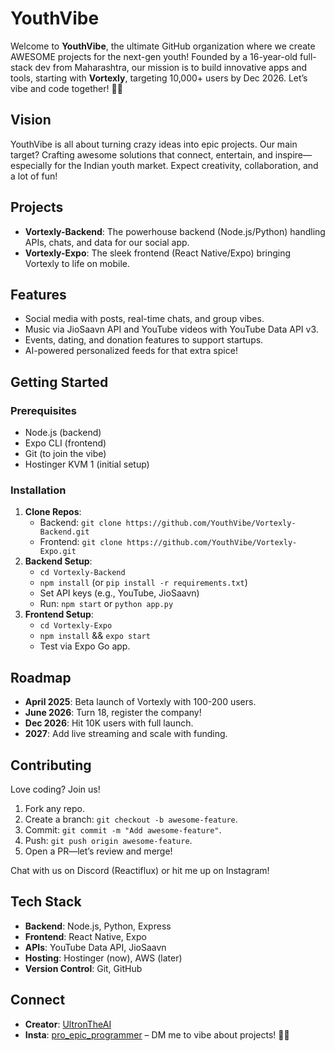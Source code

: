 # YouthVibe

Welcome to **YouthVibe**, the ultimate GitHub organization where we create AWESOME projects for the next-gen youth! Founded by a 16-year-old full-stack dev from Maharashtra, our mission is to build innovative apps and tools, starting with **Vortexly**, targeting 10,000+ users by Dec 2026. Let’s vibe and code together! 🎉🚀

## Vision
YouthVibe is all about turning crazy ideas into epic projects. Our main target? Crafting awesome solutions that connect, entertain, and inspire—especially for the Indian youth market. Expect creativity, collaboration, and a lot of fun!

## Projects
- **Vortexly-Backend**: The powerhouse backend (Node.js/Python) handling APIs, chats, and data for our social app.
- **Vortexly-Expo**: The sleek frontend (React Native/Expo) bringing Vortexly to life on mobile.

## Features
- Social media with posts, real-time chats, and group vibes.
- Music via JioSaavn API and YouTube videos with YouTube Data API v3.
- Events, dating, and donation features to support startups.
- AI-powered personalized feeds for that extra spice!

## Getting Started
### Prerequisites
- Node.js (backend)
- Expo CLI (frontend)
- Git (to join the vibe)
- Hostinger KVM 1 (initial setup)

### Installation
1. **Clone Repos**:
   - Backend: `git clone https://github.com/YouthVibe/Vortexly-Backend.git`
   - Frontend: `git clone https://github.com/YouthVibe/Vortexly-Expo.git`
2. **Backend Setup**:
   - `cd Vortexly-Backend`
   - `npm install` (or `pip install -r requirements.txt`)
   - Set API keys (e.g., YouTube, JioSaavn)
   - Run: `npm start` or `python app.py`
3. **Frontend Setup**:
   - `cd Vortexly-Expo`
   - `npm install` && `expo start`
   - Test via Expo Go app.

## Roadmap
- **April 2025**: Beta launch of Vortexly with 100-200 users.
- **June 2026**: Turn 18, register the company!
- **Dec 2026**: Hit 10K users with full launch.
- **2027**: Add live streaming and scale with funding.

## Contributing
Love coding? Join us!
1. Fork any repo.
2. Create a branch: `git checkout -b awesome-feature`.
3. Commit: `git commit -m "Add awesome-feature"`.
4. Push: `git push origin awesome-feature`.
5. Open a PR—let’s review and merge!

Chat with us on Discord (Reactiflux) or hit me up on Instagram!

## Tech Stack
- **Backend**: Node.js, Python, Express
- **Frontend**: React Native, Expo
- **APIs**: YouTube Data API, JioSaavn
- **Hosting**: Hostinger (now), AWS (later)
- **Version Control**: Git, GitHub

## Connect
- **Creator**: [UltronTheAI](https://github.com/UltronTheAI)
- **Insta**: [pro_epic_programmer](https://instagram.com/pro_epic_programmer) – DM me to vibe about projects! 🙏😊
